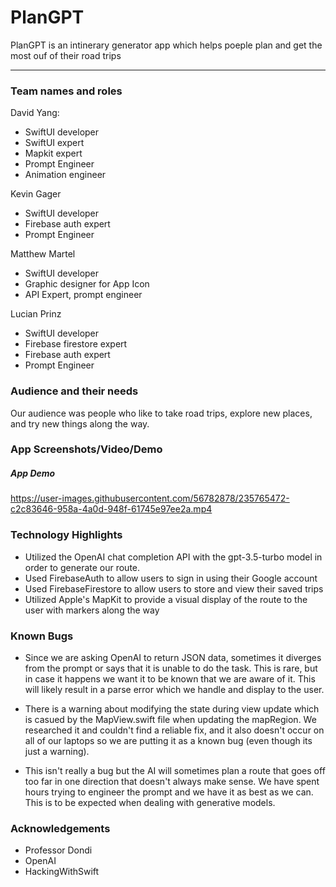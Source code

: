 # PlanGPT

PlanGPT is an intinerary generator app which helps poeple plan and get the most ouf of their road trips

---

### Team names and roles

David Yang:<br />
- SwiftUI developer
- SwiftUI expert
- Mapkit expert
- Prompt Engineer
- Animation engineer

Kevin Gager<br />
- SwiftUI developer
- Firebase auth expert
- Prompt Engineer

Matthew Martel<br />
- SwiftUI developer
- Graphic designer for App Icon
- API Expert, prompt engineer

Lucian Prinz<br />
- SwiftUI developer
- Firebase firestore expert
- Firebase auth expert
- Prompt Engineer

### Audience and their needs

Our audience was people who like to take road trips, explore new places, and try new things along the way.

### App Screenshots/Video/Demo

##### App Demo

https://user-images.githubusercontent.com/56782878/235765472-c2c83646-958a-4a0d-948f-61745e97ee2a.mp4



### Technology Highlights

- Utilized the OpenAI chat completion API with the gpt-3.5-turbo model in order to generate our route.
- Used FirebaseAuth to allow users to sign in using their Google account
- Used FirebaseFirestore to allow users to store and view their saved trips
- Utilized Apple's MapKit to provide a visual display of the route to the user with markers along the way


### Known Bugs

- Since we are asking OpenAI to return JSON data, sometimes it diverges from the prompt or says that it is unable to do the task. This is rare, but in case it happens we want it to be known that we are aware of it. This will likely result in a parse error which we handle and display to the user.

- There is a warning about modifying the state during view update which is casued by the MapView.swift file when updating the mapRegion. We researched it and couldn't find a reliable fix, and it also doesn't occur on all of our laptops so we are putting it as a known bug (even though its just a warning).

- This isn't really a bug but the AI will sometimes plan a route that goes off too far in one direction that doesn't always make sense. We have spent hours trying to engineer the prompt and we have it as best as we can. This is to be expected when dealing with generative models.


### Acknowledgements
- Professor Dondi
- OpenAI
- HackingWithSwift
